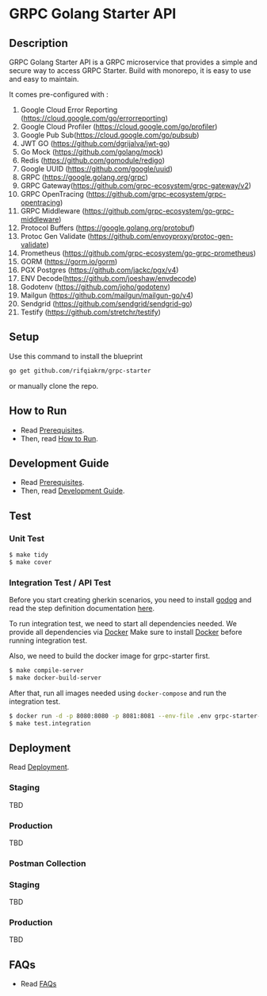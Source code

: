 # GRPC Golang Starter API

## Description

GRPC Golang Starter API is a GRPC microservice that provides a simple and secure way to access GRPC Starter. Build with monorepo, it is easy to use and easy to maintain.

It comes pre-configured with :

1. Google Cloud Error Reporting (<https://cloud.google.com/go/errorreporting>)
2. Google Cloud Profiler (<https://cloud.google.com/go/profiler>)
3. Google Pub Sub(<https://cloud.google.com/go/pubsub>)
4. JWT GO (<https://github.com/dgrijalva/jwt-go>)
5. Go Mock (<https://github.com/golang/mock>)
6. Redis (<https://github.com/gomodule/redigo>)
7. Google UUID (<https://github.com/google/uuid>)
8. GRPC (<https://google.golang.org/grpc>)
9. GRPC Gateway(<https://github.com/grpc-ecosystem/grpc-gateway/v2>)
10. GRPC OpenTracing (<https://github.com/grpc-ecosystem/grpc-opentracing>)
11. GRPC Middleware (<https://github.com/grpc-ecosystem/go-grpc-middleware>)
12. Protocol Buffers (<https://google.golang.org/protobuf>)
13. Protoc Gen Validate (<https://github.com/envoyproxy/protoc-gen-validate>)
14. Prometheus (<https://github.com/grpc-ecosystem/go-grpc-prometheus>)
15. GORM (<https://gorm.io/gorm>)
16. PGX Postgres (<https://github.com/jackc/pgx/v4>)
17. ENV Decode(<https://github.com/joeshaw/envdecode>)
18. Godotenv (<https://github.com/joho/godotenv>)
19. Mailgun (<https://github.com/mailgun/mailgun-go/v4>)
20. Sendgrid (<https://github.com/sendgrid/sendgrid-go>)
21. Testify (<https://github.com/stretchr/testify>)


## Setup

Use this command to install the blueprint

```bash
go get github.com/rifqiakrm/grpc-starter
```

or manually clone the repo.

## How to Run

- Read [Prerequisites](doc/PREREQUISITES.md).
- Then, read [How to Run](doc/HOW_TO_RUN.md).

## Development Guide

- Read [Prerequisites](doc/PREREQUISITES.md).
- Then, read [Development Guide](doc/DEVELOPMENT_GUIDE.md).

## Test

### Unit Test

```sh
$ make tidy
$ make cover
```

### Integration Test / API Test

Before you start creating gherkin scenarios, you need to install [godog](https://github.com/cucumber/godog) and read the step definition documentation [here](doc/GODOG_DOCUMENTATION.md).

To run integration test, we need to start all dependencies needed. We provide all dependencies via [Docker](https://docs.docker.com/engine/install)
Make sure to install [Docker](https://docs.docker.com/engine/install) before running integration test.

Also, we need to build the docker image for grpc-starter first.

```sh
$ make compile-server
$ make docker-build-server
```

After that, run all images needed using `docker-compose` and run the integration test.

```sh
$ docker run -d -p 8080:8080 -p 8081:8081 --env-file .env grpc-starter-server:latest 
$ make test.integration
```

## Deployment

Read [Deployment](doc/DEPLOYMENT.md).

### Staging

TBD

### Production

TBD

### Postman Collection

### Staging

TBD

### Production

TBD

## FAQs

- Read [FAQs](doc/FAQS.md)
